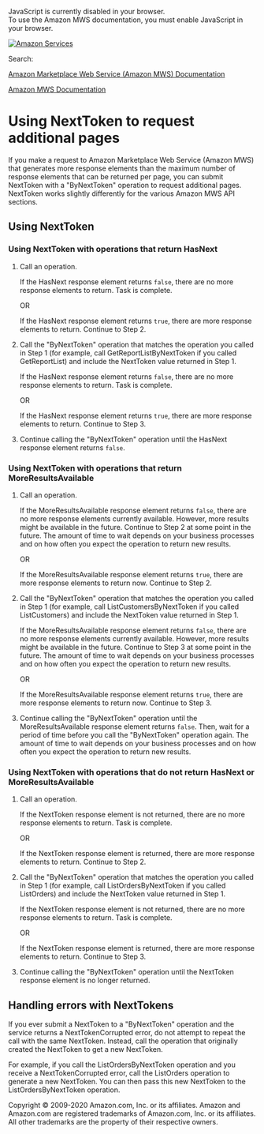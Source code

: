 <div id="MWSDX_noscript">

JavaScript is currently disabled in your browser.  
To use the Amazon MWS documentation, you must enable JavaScript in your
browser.

</div>

<div id="MWSDX_divtop">

[![Amazon
Services](https://images-na.ssl-images-amazon.com/images/G/08/mwsportal/fr_FR/amazonservices.gif "Amazon Services")](http://services.amazon.fr)

<div id="MWSDX_search">

<span id="MWSDX_searchlbl">Search:</span>

</div>

  
<span id="MWSDX_titlebar">[Amazon Marketplace Web Service (Amazon MWS)
Documentation](https://developer.amazonservices.fr/gp/mws/docs.html)</span>

</div>

<div id="MWSDX_divbottom">

<div id="MWSDX_divleft">

<div id="MWSDX_toc">

</div>

</div>

<div id="MWSDX_divright">

<div id="MWSDX_content">

<span id="MWSDX_breadcrumbs">[Amazon MWS
Documentation](https://developer.amazonservices.fr/gp/mws/docs.html)</span>

<div id="DG_NextToken" class="nested0">

# Using NextToken to request additional pages

<div class="body">

If you make a request to <span class="ph">Amazon Marketplace Web Service
(Amazon MWS)</span> that generates more response elements than the
maximum number of response elements that can be returned per page, you
can submit <span class="keyword parmname">NextToken</span> with a
"ByNextToken" operation to request additional pages. <span
class="keyword parmname">NextToken</span> works slightly differently for
the various <span class="ph">Amazon MWS</span> API sections.

</div>

<div id="Using" class="topic nested1">

## Using NextToken

<div class="body">

<div class="section">

### Using NextToken with operations that return HasNext

1.  Call an operation.

    If the <span class="keyword parmname">HasNext</span> response
    element returns `false`, there are no more response elements to
    return. Task is complete.

    OR

    If the <span class="keyword parmname">HasNext</span> response
    element returns `true`, there are more response elements to return.
    Continue to Step 2.

2.  Call the "ByNextToken" operation that matches the operation you
    called in Step 1 (for example, call <span
    class="keyword apiname">GetReportListByNextToken</span> if you
    called <span class="keyword apiname">GetReportList</span>) and
    include the <span class="keyword parmname">NextToken</span> value
    returned in Step 1.

    If the <span class="keyword parmname">HasNext</span> response
    element returns `false`, there are no more response elements to
    return. Task is complete.

    OR

    If the <span class="keyword parmname">HasNext</span> response
    element returns `true`, there are more response elements to return.
    Continue to Step 3.

3.  Continue calling the "ByNextToken" operation until the <span
    class="keyword parmname">HasNext</span> response element returns
    `false`.

</div>

<div class="section">

### Using NextToken with operations that return MoreResultsAvailable

1.  Call an operation.

    If the <span class="keyword parmname">MoreResultsAvailable</span>
    response element returns `false`, there are no more response
    elements currently available. However, more results might be
    available in the future. Continue to Step 2 at some point in the
    future. The amount of time to wait depends on your business
    processes and on how often you expect the operation to return new
    results.

    OR

    If the <span class="keyword parmname">MoreResultsAvailable</span>
    response element returns `true`, there are more response elements to
    return now. Continue to Step 2.

2.  Call the "ByNextToken" operation that matches the operation you
    called in Step 1 (for example, call <span
    class="keyword apiname">ListCustomersByNextToken</span> if you
    called <span class="keyword apiname">ListCustomers</span>) and
    include the <span class="keyword parmname">NextToken</span> value
    returned in Step 1.

    If the <span class="keyword parmname">MoreResultsAvailable</span>
    response element returns `false`, there are no more response
    elements currently available. However, more results might be
    available in the future. Continue to Step 3 at some point in the
    future. The amount of time to wait depends on your business
    processes and on how often you expect the operation to return new
    results.

    OR

    If the <span class="keyword parmname">MoreResultsAvailable</span>
    response element returns `true`, there are more response elements to
    return now. Continue to Step 3.

3.  Continue calling the "ByNextToken" operation until the <span
    class="keyword parmname">MoreResultsAvailable</span> response
    element returns `false`. Then, wait for a period of time before you
    call the "ByNextToken" operation again. The amount of time to wait
    depends on your business processes and on how often you expect the
    operation to return new results.

</div>

<div class="section">

### Using NextToken with operations that do not return HasNext or MoreResultsAvailable

1.  Call an operation.

    If the <span class="keyword parmname">NextToken</span> response
    element is not returned, there are no more response elements to
    return. Task is complete.

    OR

    If the <span class="keyword parmname">NextToken</span> response
    element is returned, there are more response elements to return.
    Continue to Step 2.

2.  Call the "ByNextToken" operation that matches the operation you
    called in Step 1 (for example, call <span
    class="keyword apiname">ListOrdersByNextToken</span> if you called
    <span class="keyword apiname">ListOrders</span>) and include the
    <span class="keyword parmname">NextToken</span> value returned in
    Step 1.

    If the <span class="keyword parmname">NextToken</span> response
    element is not returned, there are no more response elements to
    return. Task is complete.

    OR

    If the <span class="keyword parmname">NextToken</span> response
    element is returned, there are more response elements to return.
    Continue to Step 3.

3.  Continue calling the "ByNextToken" operation until the <span
    class="keyword parmname">NextToken</span> response element is no
    longer returned.

</div>

</div>

</div>

<div id="Errors" class="topic nested1">

## Handling errors with NextTokens

<div class="body">

If you ever submit a <span class="keyword parmname">NextToken</span> to
a "ByNextToken" operation and the service returns a <span
class="keyword parmname">NextTokenCorrupted</span> error, do not attempt
to repeat the call with the same <span
class="keyword parmname">NextToken</span>. Instead, call the operation
that originally created the <span
class="keyword parmname">NextToken</span> to get a new <span
class="keyword parmname">NextToken</span>.

For example, if you call the <span
class="keyword apiname">ListOrdersByNextToken</span> operation and you
receive a <span class="keyword parmname">NextTokenCorrupted</span>
error, call the <span class="keyword apiname">ListOrders</span>
operation to generate a new <span
class="keyword parmname">NextToken</span>. You can then pass this new
<span class="keyword parmname">NextToken</span> to the <span
class="keyword apiname">ListOrdersByNextToken</span> operation.

</div>

</div>

</div>

<div id="MWSDX_footer">

Copyright © 2009-2020 Amazon.com, Inc. or its affiliates. Amazon and
Amazon.com are registered trademarks of Amazon.com, Inc. or its
affiliates. All other trademarks are the property of their respective
owners.

</div>

</div>

</div>

<div style="clear: both;">

</div>

</div>
